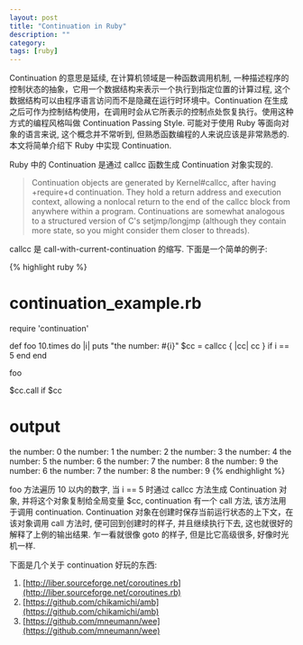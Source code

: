 ```yaml
---
layout: post
title: "Continuation in Ruby"
description: ""
category: 
tags: [ruby]
---
```


Continuation 的意思是延续, 在计算机领域是一种函数调用机制, 一种描述程序的控制状态的抽象，它用一个数据结构来表示一个执行到指定位置的计算过程, 这个数据结构可以由程序语言访问而不是隐藏在运行时环境中。Continuation 在生成之后可作为控制结构使用，在调用时会从它所表示的控制点处恢复执行。使用这种方式的编程风格叫做 Continuation Passing Style. 可能对于使用 Ruby 等面向对象的语言来说, 这个概念并不常听到, 但熟悉函数编程的人来说应该是非常熟悉的. 本文将简单介绍下 Ruby 中实现 Continuation.

<!--break-->

Ruby 中的 Continuation 是通过 callcc 函数生成 Continuation 对象实现的. 

> Continuation objects are generated by Kernel#callcc, after having +require+d continuation. They hold a return address and execution context, allowing a nonlocal return to the end of the callcc block from anywhere within a program. Continuations are somewhat analogous to a structured version of C's setjmp/longjmp (although they contain more state, so you might consider them closer to threads).

callcc 是 call-with-current-continuation 的缩写. 下面是一个简单的例子:

{% highlight ruby %}
# continuation_example.rb

require 'continuation'

def foo
  10.times do |i|
    puts "the number: #{i}"
    $cc = callcc { |cc| cc } if i == 5
  end
end

foo

$cc.call if $cc

# output

the number: 0
the number: 1
the number: 2
the number: 3
the number: 4
the number: 5
the number: 6
the number: 7
the number: 8
the number: 9
the number: 6
the number: 7
the number: 8
the number: 9
{% endhighlight %}

foo 方法遍历 10 以内的数字, 当 i == 5 时通过 callcc 方法生成 Continuation 对象, 并将这个对象复制给全局变量 $cc, continuation 有一个 call 方法, 该方法用于调用 continuation. Continuation 对象在创建时保存当前运行状态的上下文，在该对象调用 call 方法时, 便可回到创建时的样子, 并且继续执行下去, 这也就很好的解释了上例的输出结果. 乍一看就很像 goto 的样子, 但是比它高级很多, 好像时光机一样.

下面是几个关于 continuation 好玩的东西:

1. [http://liber.sourceforge.net/coroutines.rb](http://liber.sourceforge.net/coroutines.rb)
2. [https://github.com/chikamichi/amb](https://github.com/chikamichi/amb)
3. [https://github.com/mneumann/wee](https://github.com/mneumann/wee)
